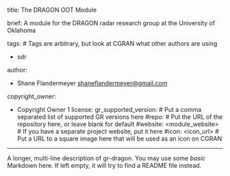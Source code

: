 title: The DRAGON OOT Module

brief: A module for the DRAGON radar research group at the University of
 Oklahoma

tags: # Tags are arbitrary, but look at CGRAN what other authors are using
  - sdr
  
author:
  - Shane Flandermeyer <shaneflandermeyer@gmail.com>
  
copyright_owner:
  - Copyright Owner 1
license:
gr_supported_version: # Put a comma separated list of supported GR versions here
#repo: # Put the URL of the repository here, or leave blank for default
#website: <module_website> # If you have a separate project website, put it here
#icon: <icon_url> # Put a URL to a square image here that will be used as an icon on CGRAN
---
A longer, multi-line description of gr-dragon.
You may use some *basic* Markdown here.
If left empty, it will try to find a README file instead.
